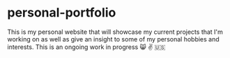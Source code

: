 # personal-portfolio
This is my personal website that will showcase my current projects that I'm working on as well as give an insight to some of my personal hobbies and interests. This is an ongoing work in progress :smile_cat: :v: :us:

